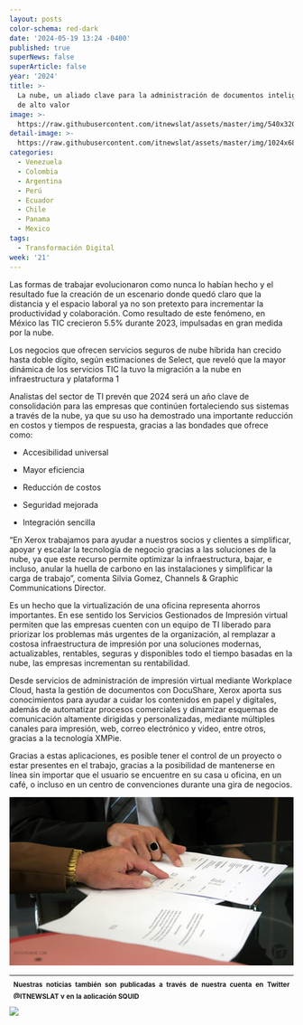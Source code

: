 ```yaml
---
layout: posts
color-schema: red-dark
date: '2024-05-19 13:24 -0400'
published: true
superNews: false
superArticle: false
year: '2024'
title: >-
  La nube, un aliado clave para la administración de documentos inteligentes y
  de alto valor
image: >-
  https://raw.githubusercontent.com/itnewslat/assets/master/img/540x320/Documento-p.jpg
detail-image: >-
  https://raw.githubusercontent.com/itnewslat/assets/master/img/1024x680/Documento-g.jpg
categories:
  - Venezuela
  - Colombia
  - Argentina
  - Perú
  - Ecuador
  - Chile
  - Panama
  - Mexico
tags:
  - Transformación Digital
week: '21'
---
```

Las formas de trabajar evolucionaron como nunca lo habían hecho y el resultado fue la creación de un escenario donde quedó claro que la distancia y el espacio laboral ya no son pretexto para incrementar la productividad y colaboración. Como resultado de este fenómeno, en México las TIC crecieron 5.5% durante 2023, impulsadas en gran medida por la nube.

Los negocios que ofrecen servicios seguros de nube híbrida han crecido hasta doble dígito, según estimaciones de Select, que reveló que la mayor dinámica de los servicios TIC la tuvo la migración a la nube en infraestructura y plataforma 1

Analistas del sector de TI prevén que 2024 será un año clave de consolidación para las empresas que continúen fortaleciendo sus sistemas a través de la nube, ya que su uso ha demostrado una importante reducción en costos y tiempos de respuesta, gracias a las bondades que ofrece como:

- Accesibilidad universal

- Mayor eficiencia

- Reducción de costos

- Seguridad mejorada

- Integración sencilla

“En Xerox trabajamos para ayudar a nuestros socios y clientes a simplificar, apoyar y escalar la tecnología de negocio gracias a las soluciones de la nube, ya que este recurso permite optimizar la infraestructura, bajar, e incluso, anular la huella de carbono en las instalaciones y simplificar la carga de trabajo”, comenta Silvia Gomez, Channels & Graphic Communications Director.

Es un hecho que la virtualización de una oficina representa ahorros importantes. En ese sentido los Servicios Gestionados de Impresión virtual permiten que las empresas cuenten con un equipo de TI liberado para priorizar los problemas más urgentes de la organización, al remplazar a costosa infraestructura de impresión por una soluciones modernas, actualizables, rentables, seguras y disponibles todo el tiempo basadas en la nube, las empresas incrementan su rentabilidad.

Desde servicios de administración de impresión virtual mediante Workplace Cloud, hasta la gestión de documentos con DocuShare, Xerox aporta sus conocimientos para ayudar a cuidar los contenidos en papel y digitales, además de automatizar procesos comerciales y dinamizar esquemas de comunicación altamente dirigidas y personalizadas, mediante múltiples canales para impresión, web, correo electrónico y video, entre otros, gracias a la tecnología XMPie.

Gracias a estas aplicaciones, es posible tener el control de un proyecto o estar presentes en el trabajo, gracias a la posibilidad de mantenerse en línea sin importar que el usuario se encuentre en su casa u oficina, en un café, o incluso en un centro de convenciones durante una gira de negocios.

![](https://raw.githubusercontent.com/itnewslat/assets/master/img/540x320/Documento-p.jpg)

<table style="height: 42px;" width="569">
<tbody>
<tr>
<td style="text-align: justify;"><sub><strong>Nuestras noticias también son publicadas a través de nuestra cuenta en Twitter <a href="https://twitter.com/itnewslat?lang=es">@ITNEWSLAT</a> y en la aplicación <a href="https://squidapp.co/en/">SQUID</a></strong></sub></td>
</tr>
</tbody>
</table>

<img src="https://tracker.metricool.com/c3po.jpg?hash=56f88a41e39ab42c063cc51676587a04"/>

